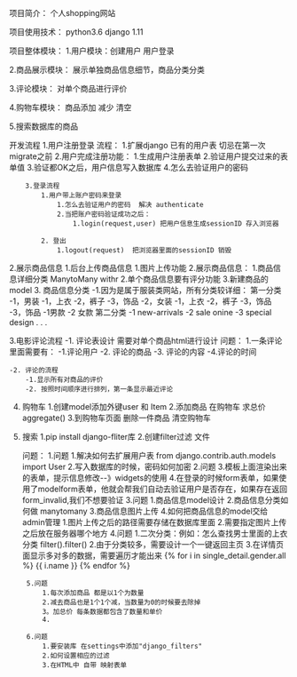 项目简介：
个人shopping网站

项目使用技术：
python3.6 django 1.11

项目整体模块：
1.用户模块：创建用户 用户登录

2.商品展示模块： 展示单独商品信息细节，商品分类分类

3.评论模块： 对单个商品进行评价

4.购物车模块： 商品添加 减少  清空

5.搜索数据库的商品


开发流程
1.用户注册登录
    流程：
        1.扩展django 已有的用户表   切忌在第一次migrate之前
        2.用户完成注册功能：
            1.生成用户注册表单
            2.验证用户提交过来的表单值
            3.验证都OK之后，用户信息写入数据库
            4.怎么去验证用户的密码

        3.登录流程
            1.用户带上账户密码来登录
                1.怎么去验证用户的密码  解决 authenticate
                2.当把账户密码验证成功之后：
                    1.login(request,user) 把用户信息生成sessionID 存入浏览器

            2. 登出
                1.logout(request)  把浏览器里面的sessionID 销毁

2.展示商品信息
            1.后台上传商品信息
                1.图片上传功能
            2.展示商品信息：
                1.商品信息详细分类   ManytoMany   withr
                2.单个商品信息要有评分功能
                3.新建商品的model
            3. 商品信息分类
            -1.因为是属于服装类网站，所有分类较详细：
                第一分类
                -1，男装
                    -1，上衣
                    -2，裤子
                    -3，饰品
                -2，女装
                    -1，上衣
                    -2，裤子
                    -3，饰品
                -3，饰品
                    -1男款
                    -2 女款
                 第二分类
                 -1 new-arrivals
                 -2 sale onine
                 -3 special design
                 .
                 .
                 .

3.电影评论流程
    -1. 评论表设计 需要对单个商品html进行设计
        问题：
            1.一条评论里面需要有：
                -1.评论用户
                -2. 评论的商品
                -3. 评论的内容
                -4.评论的时间

    -2. 评论的流程
        -1.显示所有对商品的评价
        -2. 按照时间顺序进行排列，第一条显示最近评论
4. 购物车
    1.创建model添加外键user 和 Item
    2.添加商品 在购物车 求总价  aggregate()
    3.到购物车页面 删除一件商品 清空购物车


5. 搜索
    1.pip install django-fliter库
    2.创建filter过滤 文件




    问题：
        1.问题
            1.解决如何去扩展用户表  from django.contrib.auth.models import User
            2.写入数据库的时候，密码如何加密
        2.问题
            3.模板上面渲染出来的表单，提示信息修改--》widgets的使用
            4.在登录的时候form表单，如果使用了modelform表单，他就会帮我们自动去验证用户是否存在，如果存在返回form_invalid,我们不想要验证
        3.问题
            1.商品信息model设计
            2.商品信息分类如何做 manytomany
            3.商品信息图片上传
            4.如何把商品信息的model交给admin管理
                1.图片上传之后的路径需要存储在数据库里面
                2.需要指定图片上传之后放在服务器哪个地方
        4.问题
            1.二次分类：例如：怎么查找男士里面的上衣分类
                filter().filter()
            2.由于分类较多，需要设计一个一键返回主页
            3.在详情页面显示多对多的数据，需要遍历才能出来
                {% for i in single_detail.gender.all %}
                            {{ i.name }}
                         {% endfor %}

        5.问题
            1.每次添加商品 都是以1个为数量
            2.减去商品也是1个1个减，当数量为0的时候要去除掉
            3。加总价 每条数据都包含了数量和单价
            4.

        6.问题
            1.要安装库 在settings中添加"django_filters"
            2.如何设置相应的过滤
            3.在HTML中 自带 映射表单